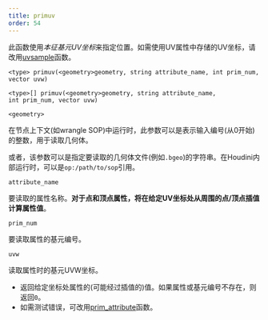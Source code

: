 ```yaml
---
title: primuv
order: 54
---
```


此函数使用*本征基元UV坐标*来指定位置。如需使用UV属性中存储的UV坐标，请改用[uvsample](/zh-cn/houdini-vex/attributes-and-intrinsics/uvsample "使用UV属性在特定UV坐标处插值计算属性值")函数。

`<type> primuv(<geometry>geometry, string attribute_name, int prim_num, vector uvw)`

`<type>[] primuv(<geometry>geometry, string attribute_name, int prim_num, vector uvw)`

`<geometry>`

在节点上下文(如wrangle SOP)中运行时，此参数可以是表示输入编号(从0开始)的整数，用于读取几何体。

或者，该参数可以是指定要读取的几何体文件(例如`.bgeo`)的字符串。在Houdini内部运行时，可以是`op:/path/to/sop`引用。

`attribute_name`

要读取的属性名称。**对于点和顶点属性，将在给定UV坐标处从周围的点/顶点插值计算属性值**。

`prim_num`

要读取属性的基元编号。

`uvw`

读取属性时的基元UVW坐标。

- 返回给定坐标处属性的(可能经过插值的)值。如果属性或基元编号不存在，则返回`0`。
- 如需测试错误，可改用[prim_attribute](/zh-cn/houdini-vex/attributes-and-intrinsics/prim_attribute "在特定参数化(u,v)位置插值计算属性值并复制到变量中")函数。
